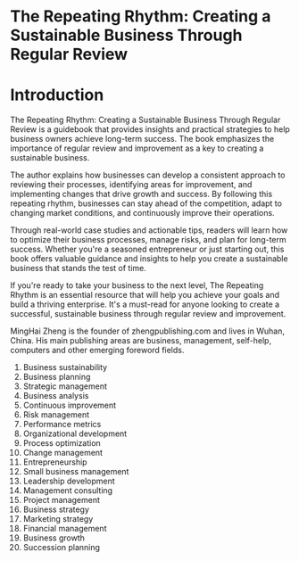 # The Repeating Rhythm: Creating a Sustainable Business Through Regular Review

# Introduction

The Repeating Rhythm: Creating a Sustainable Business Through Regular Review is a guidebook that provides insights and practical strategies to help business owners achieve long-term success. The book emphasizes the importance of regular review and improvement as a key to creating a sustainable business.

The author explains how businesses can develop a consistent approach to reviewing their processes, identifying areas for improvement, and implementing changes that drive growth and success. By following this repeating rhythm, businesses can stay ahead of the competition, adapt to changing market conditions, and continuously improve their operations.

Through real-world case studies and actionable tips, readers will learn how to optimize their business processes, manage risks, and plan for long-term success. Whether you're a seasoned entrepreneur or just starting out, this book offers valuable guidance and insights to help you create a sustainable business that stands the test of time.

If you're ready to take your business to the next level, The Repeating Rhythm is an essential resource that will help you achieve your goals and build a thriving enterprise. It's a must-read for anyone looking to create a successful, sustainable business through regular review and improvement.


MingHai Zheng is the founder of zhengpublishing.com and lives in Wuhan, China. His main publishing areas are business, management, self-help, computers and other emerging foreword fields.



1. Business sustainability
2. Business planning
3. Strategic management
4. Business analysis
5. Continuous improvement
6. Risk management
7. Performance metrics
8. Organizational development
9. Process optimization
10. Change management
11. Entrepreneurship
12. Small business management
13. Leadership development
14. Management consulting
15. Project management
16. Business strategy
17. Marketing strategy
18. Financial management
19. Business growth
20. Succession planning

